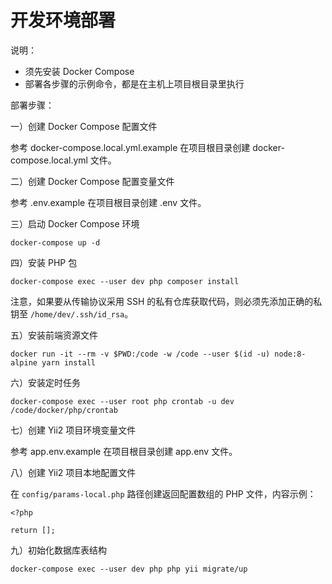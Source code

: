# 开发环境部署

说明：

- 须先安装 Docker Compose
- 部署各步骤的示例命令，都是在主机上项目根目录里执行

部署步骤：

一）创建 Docker Compose 配置文件

参考 docker-compose.local.yml.example 在项目根目录创建 docker-compose.local.yml 文件。

二）创建 Docker Compose 配置变量文件

参考 .env.example 在项目根目录创建 .env 文件。

三）启动 Docker Compose 环境

    docker-compose up -d

四）安装 PHP 包

    docker-compose exec --user dev php composer install

注意，如果要从传输协议采用 SSH 的私有仓库获取代码，则必须先添加正确的私钥至 `/home/dev/.ssh/id_rsa`。

五）安装前端资源文件

    docker run -it --rm -v $PWD:/code -w /code --user $(id -u) node:8-alpine yarn install

六）安装定时任务

    docker-compose exec --user root php crontab -u dev /code/docker/php/crontab

七）创建 Yii2 项目环境变量文件

参考 app.env.example 在项目根目录创建 app.env 文件。

八）创建 Yii2 项目本地配置文件

在 `config/params-local.php` 路径创建返回配置数组的 PHP 文件，内容示例：

    <?php
    
    return [];

九）初始化数据库表结构

    docker-compose exec --user dev php php yii migrate/up
